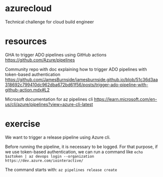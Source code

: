 # azurecloud
Technical challenge for cloud build engineer

# resources
GHA to trigger ADO pipelines using GitHub actions
https://github.com/Azure/pipelines

Community repo with doc explaining how to trigger ADO pipelines with token-based authentication
https://github.com/JamesBurnside/jamesburnside.github.io/blob/51c36d3aa318692c799410dc962dba672bd61f56/posts/trigger-ado-pipeline-with-github-action.mdx#L2

Microsoft documentation for az pipelines cli
https://learn.microsoft.com/en-us/cli/azure/pipelines?view=azure-cli-latest

# exercise
We want to trigger a release pipeline using Azure cli. 

Before running the pipeline, it is necessary to be logged. 
For that purpose, if we use token-based authentication, we can run a command like
`echo  $aztoken | az devops login --organization https://dev.azure.com/iointeractive/`

The command starts with: `az pipelines release create`

